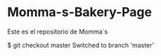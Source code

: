 # Momma-s-Bakery-Page
Este es el repositorio de Momma´s

$ git checkout master
Switched to branch 'master'
